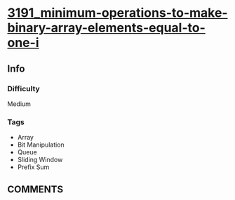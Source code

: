 # [3191_minimum-operations-to-make-binary-array-elements-equal-to-one-i](https://leetcode.com/problems/minimum-operations-to-make-binary-array-elements-equal-to-one-i/)

## Info

### Difficulty

Medium

### Tags

- Array
- Bit Manipulation
- Queue
- Sliding Window
- Prefix Sum

## __COMMENTS__

> 
